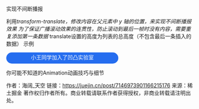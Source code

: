 实现不间断播报

利用*transform-translate，修改内容在父元素中 y 轴的位置，来实现不间断播报效果*
*为了保证广播滚动效果的连贯性，防止滚动到最后一帧时没有内容，需要重复添加第一条数据*
translate设置的高度为列表的总高度（不包含最后一条插入的数据）
示例
<html>
  <div class="container">
    <div class="ul">
      <div class="li">小王同学加入了凹凸实验室</div>
      <div class="li">小李同学加入了凹凸实验室</div>
      <div class="li">小赵同学加入了凹凸实验室</div>
      <div class="li">小马同学加入了凹凸实验室</div>
      <!-- 重复插入第一条数据 -->
      <div class="li">小王同学加入了凹凸实验室</div>
    </div>
  </div>
  <style>
    .container {
      height: 30px;
      overflow: hidden;
      background-color: #256def;
      color: #ffffff;
      width: 300px;
      border-radius: 30px;
      text-align: center;
    }
    .ul{
      animation: scroll 5s linear infinite;
    }
    .li{
      line-height: 30px;
      height: 30px;
    }
    @keyframes scroll {
    0% {
       transform: translate(0,0)
    }
    100% {
      /* 120 = 4*30 不包含最后一条数据的总高度*/
      /* 注意css的x轴和y轴的正方向是向右和向下 */
      transform: translate(0,-120px)
    }
  }
  </style>
</html>

你可能不知道的Animation动画技巧与细节

作者：海阔_天空
链接：https://juejin.cn/post/7146973901166215176
来源：稀土掘金
著作权归作者所有。商业转载请联系作者获得授权，非商业转载请注明出处。
